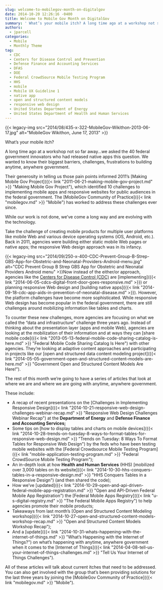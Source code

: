 ```yaml
---
slug: welcome-to-mobilegov-month-on-digitalgov
date: 2014-10-20 12:26:16 -0400
title: Welcome to Mobile Gov Month on DigitalGov
summary: ' What’s your mobile itch? A long time ago at a workshop not so far away&#8230;we asked the 40 federal government innovators who had released native apps this question. We wanted to know their biggest barriers, challenges, frustrations to building anytime, anywhere government. Their generosity in telling'
authors:
  - jparcell
categories:
  - Mobile
  - Monthly Theme
tag:
  - CDC
  - Centers for Disease Control and Prevention
  - Defense Finance and Accounting Services
  - DFAS
  - DOE
  - Federal CrowdSource Mobile Testing Program
  - HHS
  - mobile
  - Mobile UX Guideline 1
  - native app
  - open and structured content models
  - responsive web design
  - United States Department of Energy
  - United States Department of Health and Human Services
---
```


{{< legacy-img src="2014/08/435-x-322-MobileGov-Wikithon-2013-06-17.jpg" alt="MobileGov Wikithon, June 17, 2013" >}}

What’s your mobile itch?

A long time ago at a workshop not so far away&#8230;we asked the 40 federal government innovators who had released native apps this question. We wanted to know their biggest barriers, challenges, frustrations to building anytime, anywhere government.

Their generosity in telling us those pain points informed 2011’s [Making Mobile Gov Project]({{< link "2011-06-21-making-mobile-gov-project.md" >}} "Making Mobile Gov Project"), which identified 10 challenges to implementing mobile apps and responsive websites for public audiences in the federal government. The [MobileGov Community of Practice]({{< link "mobilegov.md" >}} "Mobile") has worked to address these challenges ever since.

While our work is not done, we’ve come a long way and are evolving with the technology.

Take the challenge of creating mobile products for multiple user platforms like mobile Web and various device operating systems (iOS, Android, etc.). Back in 2011, agencies were building either static mobile Web pages or native apps; the responsive Web design approach was in its infancy.

{{< legacy-img src="2014/09/250-x-400-CDC-Prevent-Group-B-Strep-GBS-App-for-Obstetric-and-Neonatal-Providers-Android-menu.jpg" alt="CDC Prevent Group B Strep GBS App for Obstetric and Neonatal Providers Android menu" >}}Now instead of the either/or approach, agencies like the [Centers for Disease Control (CDC)](http://www.cdc.gov/) are [implementing]({{< link "2014-06-05-cdcs-digital-front-door-goes-responsive.md" >}}) or planning responsive Web design and [building native apps]({{< link "2014-09-18-cdc-app-aids-in-prevention-of-neonatal-disease.md" >}}). However, the platform challenges have become more sophisticated. While responsive Web design has become popular in the federal government, there are still challenges around mobilizing information like tables and charts.

To counter these new challenges, more agencies are focusing on what we called the “data and infrastructure” challenge three years ago. Instead of thinking about the presentation layer (apps and mobile Web), agencies are looking at the mobilization of their information and at ways they can [share mobile code]({{< link "2013-05-13-federal-mobile-code-sharing-catalog-is-here.md" >}} "Federal Mobile Code Sharing Catalog Is Here") with other agencies. They’re looking at adaptive content approaches and participating in projects like our [open and structured data content modeling project]({{< link "2014-05-05-government-open-and-structured-content-models-are-here.md" >}} "Government Open and Structured Content Models Are Here!").

The rest of this month we’re going to have a series of articles that look at where we are and where we are going with anytime, anywhere government.

These include:

  * A recap of recent presentations on the [Challenges in Implementing Responsive Design]({{< link "2014-10-21-responsive-web-design-challenges-webinar-recap.md" >}} "Responsive Web Design Challenges Webinar Recap") at the **Department of Energy** and **Defense Finance and Accounting Services;**
  * Some tips on [how to display tables and charts on mobile devices]({{< link "2014-10-28-trends-on-tuesday-8-ways-to-format-tables-for-responsive-web-design.md" >}} "Trends on Tuesday: 8 Ways To Format Tables for Responsive Web Design") by the feds who have been testing mobile websites with the [Federal Crowdsource Mobile Testing Program]({{< link "mobile-application-testing-program.md" >}} "Federal CrowdSource Mobile Testing Program");
  * An in-depth look at how **Health and Human Services** (HHS) [mobilized over 3,000 tables on its website]({{< link "2014-10-30-hhs-conquers-tables-in-a-responsive-design.md" >}} "HHS Conquers Tables in a Responsive Design") (and then shared the code);
  * How we&#8217;ve [updated]({{< link "2014-10-29-open-and-api-driven-federal-mobile-app-registration.md" >}} "Open and API-Driven Federal Mobile App Registration") the [Federal Mobile Apps Registry]({{< link "u-s-digital-registry.md" >}} "The Federal Mobile Apps Registry") to help agencies promote their mobile products;
  * Takeaways from last month’s [Open and Structured Content Modeling workshop]({{< link "2014-10-27-open-and-structured-content-models-workshop-recap.md" >}} "Open and Structured Content Models Workshop Recap");
  * And a [update]({{< link "2014-10-31-whats-happening-with-the-internet-of-things.md" >}} "What’s Happening with the Internet of Things?") on what’s happening with anytime, anywhere government when it comes to the [Internet of Things]({{< link "2014-04-08-tell-us-your-internet-of-things-challenges.md" >}} "Tell Us Your Internet of Things Challenges").

All of these articles will talk about current itches that need to be addressed. You can also get involved with the group that&#8217;s been providing solutions for the last three years by joining the [MobileGov Community of Practice]({{< link "mobilegov.md" >}} "Mobile").